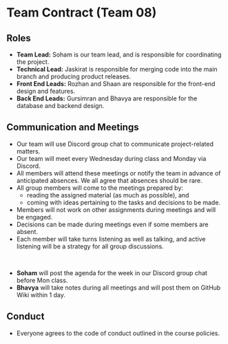# Team Contract (Team 08)

## Roles

- **Team Lead:** Soham is our team lead, and is responsible for coordinating the project.
- **Technical Lead:** Jaskirat is responsible for merging code into the main branch and producing product releases.
- **Front End Leads:** Rozhan and Shaan are responsible for the front-end design and features.
- **Back End Leads:** Gursimran and Bhavya are responsible for the database and backend design.

## Communication and Meetings

- Our team will use Discord group chat to communicate project-related matters.
- Our team will meet every Wednesday during class and Monday via Discord.
- All members will attend these meetings or notify the team in advance of anticipated absences. We all agree that absences should be rare.
- All group members will come to the meetings prepared by:
  - reading the assigned material (as much as possible), and
  - coming with ideas pertaining to the tasks and decisions to be made.
- Members will not work on other assignments during meetings and will be engaged.
- Decisions can be made during meetings even if some members are absent.
- Each member will take turns listening as well as talking, and active listening will be a strategy for all group discussions.

<br>

- **Soham** will post the agenda for the week in our Discord group chat before Mon class.
- **Bhavya** will take notes during all meetings and will post them on GitHub Wiki within 1 day.

## Conduct

- Everyone agrees to the code of conduct outlined in the course policies.
